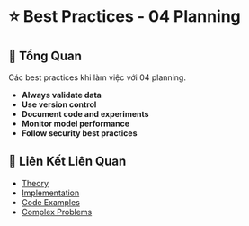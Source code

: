 # ⭐ Best Practices - 04 Planning

## 🎯 Tổng Quan

Các best practices khi làm việc với 04 planning.

- **Always validate data**
- **Use version control**
- **Document code and experiments**
- **Monitor model performance**
- **Follow security best practices**

## 🔗 Liên Kết Liên Quan

- [Theory](./THEORY_04_planning.md)
- [Implementation](./IMPLEMENTATION_04_planning.md)
- [Code Examples](./CODE_EXAMPLES_04_planning.md)
- [Complex Problems](./COMPLEX_PROBLEMS.md)
